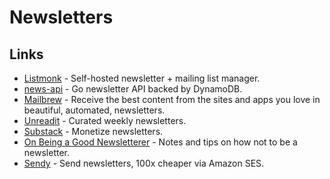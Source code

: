 # Newsletters

## Links

- [Listmonk](https://listmonk.app/) - Self-hosted newsletter + mailing list manager.
- [news-api](https://github.com/tj/news-api) - Go newsletter API backed by DynamoDB.
- [Mailbrew](https://mailbrew.com/) - Receive the best content from the sites and apps you love in beautiful, automated, newsletters.
- [Unreadit](https://unreadit.com/) - Curated weekly newsletters.
- [Substack](https://substack.com/) - Monetize newsletters.
- [On Being a Good Newsletterer](https://craigmod.com/essays/on_writing_good_newsletters/) - Notes and tips on how not to be a newsletter.
- [Sendy](https://sendy.co/) - Send newsletters, 100x cheaper via Amazon SES.
